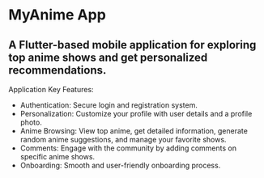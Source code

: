 # MyAnime App

## A Flutter-based mobile application for exploring top anime shows and get personalized recommendations.

Application Key Features:
* Authentication: Secure login and registration system.
* Personalization: Customize your profile with user details and a profile photo.
* Anime Browsing: View top anime, get detailed information, generate random anime suggestions, and manage your favorite shows.
* Comments: Engage with the community by adding comments on specific anime shows.
* Onboarding: Smooth and user-friendly onboarding process.
